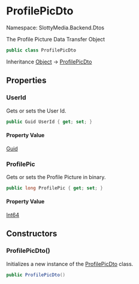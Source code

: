 # ProfilePicDto

Namespace: SlottyMedia.Backend.Dtos

The Profile Picture Data Transfer Object

```csharp
public class ProfilePicDto
```

Inheritance [Object](https://docs.microsoft.com/en-us/dotnet/api/system.object) → [ProfilePicDto](./slottymedia.backend.dtos.profilepicdto.md)

## Properties

### **UserId**

Gets or sets the User Id.

```csharp
public Guid UserId { get; set; }
```

#### Property Value

[Guid](https://docs.microsoft.com/en-us/dotnet/api/system.guid)<br>

### **ProfilePic**

Gets or sets the Profile Picture in binary.

```csharp
public long ProfilePic { get; set; }
```

#### Property Value

[Int64](https://docs.microsoft.com/en-us/dotnet/api/system.int64)<br>

## Constructors

### **ProfilePicDto()**

Initializes a new instance of the [ProfilePicDto](./slottymedia.backend.dtos.profilepicdto.md) class.

```csharp
public ProfilePicDto()
```
